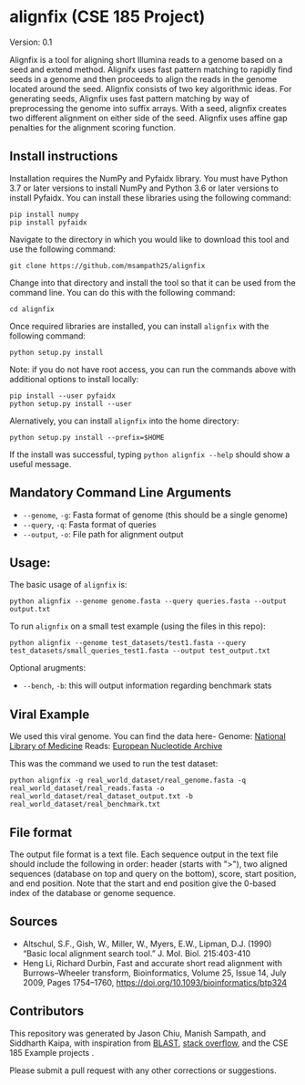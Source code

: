 # alignfix (CSE 185 Project)

Version: 0.1

Alignfix is a tool for aligning short Illumina reads to a genome based on a seed and extend method.
Alignifx uses fast pattern matching to rapidly find seeds in a genome and then proceeds to align the reads 
in the genome located around the seed. Alignfix consists of two key algorithmic ideas. For generating seeds,
Alignfix uses fast pattern matching by way of preprocessing the genome into suffix arrays. With a seed, alignfix creates
two different alignment on either side of the seed. Alignfix uses affine gap penalties for the alignment scoring
function.

## Install instructions
Installation requires the NumPy and Pyfaidx library. You must have Python 3.7 or later versions to install NumPy and Python 3.6 or later versions to install Pyfaidx.
You can install these libraries using the following command:
```
pip install numpy
pip install pyfaidx
```
Navigate to the directory in which you would like to download this tool and use the following command:
```
git clone https://github.com/msampath25/alignfix
```
Change into that directory and install the tool so that it can be used from the command line. You can do this with the following command:
```
cd alignfix
```
Once required libraries are installed, you can install ```alignfix``` with the following command: 
```
python setup.py install
```
Note: if you do not have root access, you can run the commands above with additional options to install locally:
```
pip install --user pyfaidx
python setup.py install --user
```
Alernatively, you can install ```alignfix``` into the home directory:
```
python setup.py install --prefix=$HOME
```
If the install was successful, typing ```python alignfix --help``` should show a useful message. 

## Mandatory Command Line Arguments
- `--genome`, `-g`: Fasta format of genome (this should be a single genome)
- `--query`, `-q`: Fasta format of queries
- `--output`, `-o`: File path for alignment output

## Usage:
The basic usage of ```alignfix``` is:
```
python alignfix --genome genome.fasta --query queries.fasta --output output.txt
```
To run ```alignfix``` on a small test example (using the files in this repo):
```
python alignfix --genome test_datasets/test1.fasta --query test_datasets/small_queries_test1.fasta --output test_output.txt
```
Optional arugments:

- `--bench`, `-b`: this will output information regarding benchmark stats


## Viral Example

We used this viral genome. You can find the data here- 
Genome: [National Library of Medicine](https://www.ncbi.nlm.nih.gov/nuccore/NC_045512.2) 
Reads: [European Nucleotide Archive](https://www.ebi.ac.uk/ena/browser/view/PRJEB37886)

This was the command we used to run the test dataset: 

```
python alignfix -g real_world_dataset/real_genome.fasta -q real_world_dataset/real_reads.fasta -o real_world_dataset/real_dataset_output.txt -b real_world_dataset/real_benchmark.txt
```

## File format
The output file format is a text file. Each sequence output in the text file should include the following in order: 
header (starts with ">"), two aligned sequences (database on top and query on the bottom), score, start position, and end position. Note that the start and end
position give the 0-based index of the database or genome sequence.

## Sources

- Altschul, S.F., Gish, W., Miller, W., Myers, E.W., Lipman, D.J. (1990) “Basic local alignment search tool.” J. Mol. Biol. 215:403-410
- Heng Li, Richard Durbin, Fast and accurate short read alignment with Burrows–Wheeler transform, Bioinformatics, Volume 25, Issue 14, July 2009, Pages 1754–1760, https://doi.org/10.1093/bioinformatics/btp324



## Contributors
This repository was generated by Jason Chiu, Manish Sampath, and Siddharth Kaipa, with inspiration from [BLAST](https://blast.ncbi.nlm.nih.gov/Blast.cgi), [stack overflow](https://stackoverflow.com/questions/56534678/how-to-create-a-cli-in-python-that-can-be-installed-with-pip/66010978#66010978), and the CSE 185 Example projects .

Please submit a pull request with any other corrections or suggestions.

